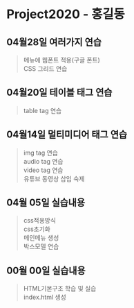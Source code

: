 # Project2020 - 홍길동
## 04월28일 여러가지 연습
> 메뉴에 웹폰트 적용(구글 폰트) <br>
CSS 그리드 연습 <br>

## 04월20일 테이블 태그 연습
> table tag 연습 <br>

## 04월14일 멀티미디어 태그 연습
> img tag 연습 <br>
audio tag 연습 <br>
video tag 연습 <br>
유튜브 동영상 삽입 숙제

## 04월 05일 실습내용
> css적용방식 <br>
css초기화 <br>
메인메뉴 생성 <br>
박스모델 연습

## 00월 00일 실습내용
> HTML기본구조 학습 및 실습 <br>
index.html 생성
